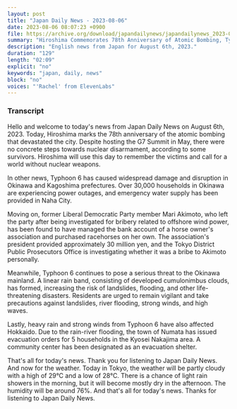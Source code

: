 ```yaml
---
layout: post
title: "Japan Daily News - 2023-08-06"
date: 2023-08-06 08:07:23 +0900
file: https://archive.org/download/japandailynews/japandailynews_2023-08-06.mp3
summary: "Hiroshima Commemorates 78th Anniversary of Atomic Bombing, Typhoon 6 Causes Power Outages in Okinawa, & more…"
description: "English news from Japan for August 6th, 2023."
duration: "129"
length: "02:09"
explicit: "no"
keywords: "japan, daily, news"
block: "no"
voices: "'Rachel' from ElevenLabs"
---
```


### Transcript

Hello and welcome to today's news from Japan Daily News on August 6th, 2023. Today, Hiroshima marks the 78th anniversary of the atomic bombing that devastated the city. Despite hosting the G7 Summit in May, there were no concrete steps towards nuclear disarmament, according to some survivors. Hiroshima will use this day to remember the victims and call for a world without nuclear weapons.

In other news, Typhoon 6 has caused widespread damage and disruption in Okinawa and Kagoshima prefectures. Over 30,000 households in Okinawa are experiencing power outages, and emergency water supply has been provided in Naha City.

Moving on, former Liberal Democratic Party member Mari Akimoto, who left the party after being investigated for bribery related to offshore wind power, has been found to have managed the bank account of a horse owner's association and purchased racehorses on her own. The association's president provided approximately 30 million yen, and the Tokyo District Public Prosecutors Office is investigating whether it was a bribe to Akimoto personally.

Meanwhile, Typhoon 6 continues to pose a serious threat to the Okinawa mainland. A linear rain band, consisting of developed cumulonimbus clouds, has formed, increasing the risk of landslides, flooding, and other life-threatening disasters. Residents are urged to remain vigilant and take precautions against landslides, river flooding, strong winds, and high waves.

Lastly, heavy rain and strong winds from Typhoon 6 have also affected Hokkaido. Due to the rain-river flooding, the town of Numata has issued evacuation orders for 5 households in the Kyosei Nakajima area. A community center has been designated as an evacuation shelter.

That's all for today's news. Thank you for listening to Japan Daily News. And now for the weather. Today in Tokyo, the weather will be partly cloudy with a high of 29°C and a low of 28°C. There is a chance of light rain showers in the morning, but it will become mostly dry in the afternoon. The humidity will be around 76%.  And that's all for today's news. Thanks for listening to Japan Daily News.
